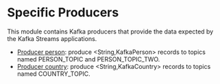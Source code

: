 # Specific Producers

This module contains Kafka producers that provide the data expected by the Kafka Streams applications.

- [Producer person](/kafka-streams-producer-person): produce <String,KafkaPerson> records to topics named PERSON_TOPIC and PERSON_TOPIC_TWO.
- [Producer country](/kafka-streams-producer-country): produce <String,KafkaCountry> records to topics named COUNTRY_TOPIC.
